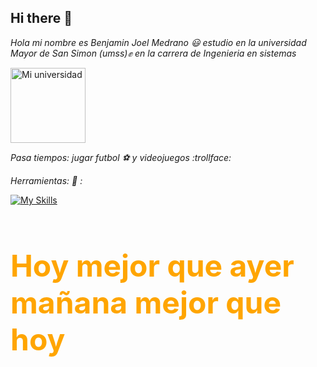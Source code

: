 ## Hi there 👋


*Hola mi nombre es Benjamin Joel Medrano :smiley: estudio en la universidad Mayor de San Simon (umss):fist: en la carrera de Ingenieria en sistemas*


<img src="https://yt3.googleusercontent.com/ytc/AIdro_kBVqGn-PautfZs3UW8F-q5-5K8x4zGwnIY2Ng6WScasw=s900-c-k-c0x00ffffff-no-rj" alt="Mi universidad" width="120"/>

*Pasa tiempos: jugar futbol :soccer: y videojuegos :trollface:*

*Herramientas: :file_folder: :*

[![My Skills](https://skillicons.dev/icons?i=java,github,powershell)](https://skillicons.dev)


<h1 style="color: orange;font-size: 48px;">Hoy mejor que ayer mañana mejor que hoy  </h1>



